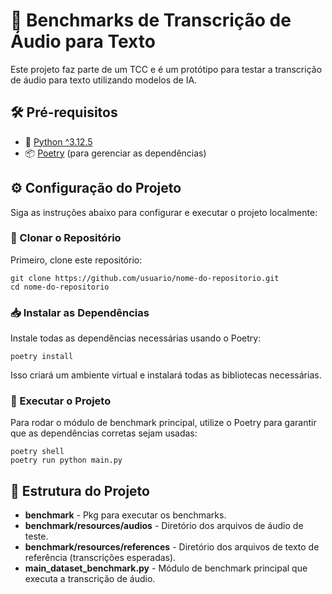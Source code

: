 # 🎤 Benchmarks de Transcrição de Áudio para Texto

Este projeto faz parte de um TCC e é um protótipo para testar a transcrição de áudio para texto utilizando modelos de IA.

## 🛠️ Pré-requisitos

- 🐍 [Python ^3.12.5](https://www.python.org/downloads/)
- 📦 [Poetry](https://python-poetry.org/docs/#installation) (para gerenciar as dependências)

## ⚙️ Configuração do Projeto

Siga as instruções abaixo para configurar e executar o projeto localmente:

### 🔶 Clonar o Repositório

Primeiro, clone este repositório:

```shell
git clone https://github.com/usuario/nome-do-repositorio.git
cd nome-do-repositorio
```

### 📥 Instalar as Dependências

Instale todas as dependências necessárias usando o Poetry:

```shell
poetry install
```

Isso criará um ambiente virtual e instalará todas as bibliotecas necessárias.

### 🚀 Executar o Projeto

Para rodar o módulo de benchmark principal, utilize o Poetry para garantir que as dependências corretas sejam usadas:

```shell
poetry shell
poetry run python main.py
```

## 📁 Estrutura do Projeto

- **benchmark** - Pkg para executar os benchmarks.
- **benchmark/resources/audios** - Diretório dos arquivos de áudio de teste.
- **benchmark/resources/references** - Diretório dos arquivos de texto de referência (transcrições esperadas).
- **main_dataset_benchmark.py** - Módulo de benchmark principal que executa a transcrição de áudio.
